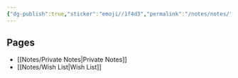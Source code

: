 ```yaml
---
{"dg-publish":true,"sticker":"emoji//1f4d3","permalink":"/notes/notes/","dgPassFrontmatter":true}
---
```


## Pages

- [[Notes/Private Notes\|Private Notes]]
- [[Notes/Wish List\|Wish List]]


